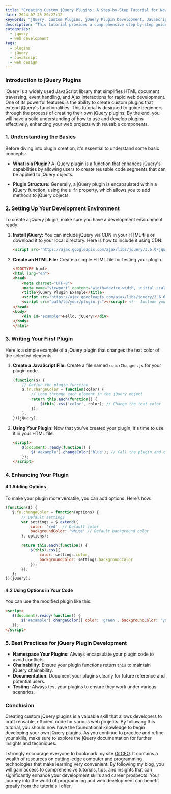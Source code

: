 ```yaml
---
title: "Creating Custom jQuery Plugins: A Step-by-Step Tutorial for Newbies"
date: 2024-07-25 20:27:12
keywords: "jQuery, Custom Plugins, jQuery Plugin Development, JavaScript, Web Development, Frontend Development"
description: "This tutorial provides a comprehensive step-by-step guide on how to create custom jQuery plugins. Whether you're a beginner or someone looking to brush up on your skills, you will learn about the fundamentals of jQuery plugin development. We will cover the key concepts, best practices, and examples to illustrate the process. By the end of this guide, you'll be able to create your own jQuery plugins effectively. We also explore advanced techniques and how to optimize your plugins for better performance. This tutorial is perfect for developers who want to enhance their jQuery knowledge or build reusable components for their web applications."
categories:
  - jquery
  - web development
tags:
  - plugins
  - jQuery
  - JavaScript
  - web design
---
```


### Introduction to jQuery Plugins

jQuery is a widely used JavaScript library that simplifies HTML document traversing, event handling, and Ajax interactions for rapid web development. One of its powerful features is the ability to create custom plugins that extend jQuery's functionalities. This tutorial is designed to guide beginners through the process of creating their own jQuery plugins. By the end, you will have a solid understanding of how to use and develop plugins effectively, enhancing your web projects with reusable components.

<!-- more -->

### 1. Understanding the Basics

Before diving into plugin creation, it's essential to understand some basic concepts:

- **What is a Plugin?** A jQuery plugin is a function that enhances jQuery's capabilities by allowing users to create reusable code segments that can be applied to jQuery objects.

- **Plugin Structure:** Generally, a jQuery plugin is encapsulated within a jQuery function, using the `$.fn` property, which allows you to add methods to jQuery objects.

### 2. Setting Up Your Development Environment

To create a jQuery plugin, make sure you have a development environment ready:

1. **Install jQuery:** You can include jQuery via CDN in your HTML file or download it to your local directory. Here is how to include it using CDN:
   ```html
   <script src="https://ajax.googleapis.com/ajax/libs/jquery/3.6.0/jquery.min.js"></script>
   ```

2. **Create an HTML File:** Create a simple HTML file for testing your plugin.
   ```html
   <!DOCTYPE html>
   <html lang="en">
   <head>
       <meta charset="UTF-8">
       <meta name="viewport" content="width=device-width, initial-scale=1.0">
       <title>jQuery Plugin Example</title>
       <script src="https://ajax.googleapis.com/ajax/libs/jquery/3.6.0/jquery.min.js"></script>
       <script src="path/to/your/plugin.js"></script> <!-- Include your plugin -->
   </head>
   <body>
       <div id="example">Hello, jQuery!</div>
   </body>
   </html>
   ```

### 3. Writing Your First Plugin

Here is a simple example of a jQuery plugin that changes the text color of the selected elements.

1. **Create a JavaScript File:** Create a file named `colorChanger.js` for your plugin code.
   ```javascript
   (function($) {
       // Define the plugin function
       $.fn.changeColor = function(color) {
           // Loop through each element in the jQuery object
           return this.each(function() {
               $(this).css('color', color); // Change the text color
           });
       };
   })(jQuery);
   ```

2. **Using Your Plugin:** Now that you've created your plugin, it's time to use it in your HTML file.
   ```html
   <script>
       $(document).ready(function() {
           $('#example').changeColor('blue'); // Call the plugin and change the color to blue
       });
   </script>
   ```

### 4. Enhancing Your Plugin

#### 4.1 Adding Options

To make your plugin more versatile, you can add options. Here’s how:

```javascript
(function($) {
   $.fn.changeColor = function(options) {
       // Default settings
       var settings = $.extend({
           color: 'red', // Default color
           backgroundColor: 'white' // Default background color
       }, options);

       return this.each(function() {
           $(this).css({
               color: settings.color,
               backgroundColor: settings.backgroundColor
           });
       });
   };
})(jQuery);
```
#### 4.2 Using Options in Your Code

You can use the modified plugin like this:
```html
<script>
   $(document).ready(function() {
       $('#example').changeColor({ color: 'green', backgroundColor: 'yellow' }); // Customize colors
   });
</script>
```

### 5. Best Practices for jQuery Plugin Development

- **Namespace Your Plugins:** Always encapsulate your plugin code to avoid conflicts.
- **Chainability:** Ensure your plugin functions return `this` to maintain jQuery chainability.
- **Documentation:** Document your plugins clearly for future reference and potential users.
- **Testing:** Always test your plugins to ensure they work under various scenarios.

### Conclusion 

Creating custom jQuery plugins is a valuable skill that allows developers to craft reusable, efficient code for various web projects. By following this tutorial, you should now have the foundational knowledge to begin developing your own jQuery plugins. As you continue to practice and refine your skills, make sure to explore the jQuery documentation for further insights and techniques. 

I strongly encourage everyone to bookmark my site [GitCEO](https://gitceo.com). It contains a wealth of resources on cutting-edge computer and programming technologies that make learning very convenient. By following my blog, you will gain access to comprehensive tutorials, tips, and insights that can significantly enhance your development skills and career prospects. Your journey into the world of programming and web development can benefit greatly from the tutorials I offer.